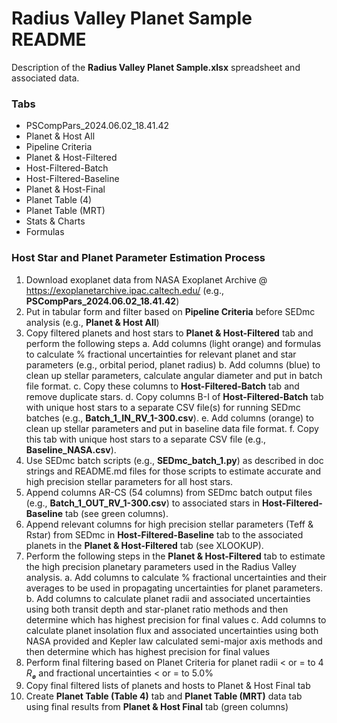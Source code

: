 ﻿# Radius Valley Planet Sample README

Description of the **Radius Valley Planet Sample.xlsx**  spreadsheet and associated data.

###  Tabs
- PSCompPars_2024.06.02_18.41.42
- Planet & Host All
- Pipeline Criteria
- Planet & Host-Filtered
- Host-Filtered-Batch
- Host-Filtered-Baseline
- Planet & Host-Final
- Planet Table (4)
- Planet Table (MRT)
- Stats & Charts
- Formulas

### Host Star and Planet Parameter Estimation Process
1) Download exoplanet data from NASA Exoplanet Archive @ https://exoplanetarchive.ipac.caltech.edu/ (e.g., **PSCompPars_2024.06.02_18.41.42**)
2) Put in tabular form and filter based on **Pipeline Criteria** before SEDmc analysis (e.g., **Planet & Host All**)
3) Copy filtered planets and host stars to **Planet & Host-Filtered** tab and perform the following steps
	a. Add columns (light orange) and formulas to calculate % fractional uncertainties for relevant planet and star  parameters (e.g., orbital period, planet radius)
	b. Add columns (blue) to clean up stellar parameters, calculate angular diameter and put in batch file format.
	c. Copy these columns to **Host-Filtered-Batch** tab and remove duplicate stars.
	d. Copy columns B-I of **Host-Filtered-Batch** tab with unique host stars to a separate CSV file(s) for running SEDmc batches (e.g., **Batch_1_IN_RV_1-300.csv**).
	e. Add columns (orange) to clean up stellar parameters and put in baseline data file format.
	f. Copy this tab with unique host stars to a separate CSV file (e.g., **Baseline_NASA.csv**).
4) Use SEDmc batch scripts (e.g., **SEDmc_batch_1.py**) as described in doc strings and README.md files for those scripts to estimate accurate and high precision stellar parameters for all host stars.
5) Append columns AR-CS (54 columns) from SEDmc batch output files (e.g., **Batch_1_OUT_RV_1-300.csv**) to associated stars in **Host-Filtered-Baseline** tab (see green columns).
6) Append relevant columns for high precision stellar parameters (Teff & Rstar) from SEDmc in **Host-Filtered-Baseline** tab to the associated planets in the **Planet & Host-Filtered** tab (see XLOOKUP).
7) Perform the following steps in the **Planet & Host-Filtered** tab to estimate the high precision planetary parameters used in the Radius Valley analysis.
	a.  Add columns to calculate % fractional uncertainties and their averages to be used in propagating uncertainties for planet parameters.
b.  Add columns to calculate planet radii and associated uncertainties using both transit depth and star-planet ratio methods and then determine which has highest precision for final values
c.  Add columns to calculate planet insolation flux and associated uncertainties using both NASA provided and Kepler law calculated semi-major axis methods and then determine which has highest precision for final values
8) Perform final filtering based on Planet Criteria for planet radii < or = to 4 $R_ꚛ$ and fractional uncertainties < or = to 5.0%
9) Copy final filtered lists of planets and hosts to Planet & Host Final tab
10) Create **Planet Table (Table 4)** tab and **Planet Table (MRT)** data tab using final results from **Planet & Host Final** tab (green columns)
